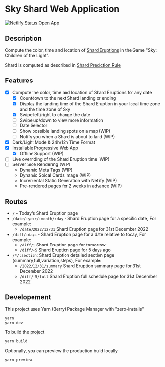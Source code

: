 # Sky Shard Web Application

[![Netlify Status](https://api.netlify.com/api/v1/badges/3287f068-3f32-4f94-9749-ee6c668bfeec/deploy-status?branch=production) Open App](https://sky-shards.netlify.app/)

## Description

Compute the color, time and location of [Shard Eruptions](https://sky-children-of-the-light.fandom.com/wiki/Shard_Eruptions) in the Game "Sky: Children of the Light".

Shard is computed as described in [Shard Prediction Rule](./ShardPredictionRule.md)

## Features

- [x] Compute the color, time and location of Shard Eruptions for any date
  - [x] Countdown to the next Shard landing or ending
  - [x] Display the landing time of the Shard Eruption in your local time zone and the time zone of Sky
  - [x] Swipe left/right to change the date
  - [ ] Swipe up/down to view more information
  - [ ] Date Selector
  - [ ] Show possible landing spots on a map (WIP)
  - [ ] Notify you when a Shard is about to land (WIP)
- [x] Dark/Light Mode & 24h/12h Time Format
- [x] Installable Progressive Web App
  - [x] Offline Support (WIP)
- [ ] Live overriding of the Shard Eruption time (WIP)
- [ ] Server Side Rendering (WIP)
  - Dynamic Meta Tags (WIP)
  - Dynamic Soical Cards Image (WIP)
  - Incremental Static Generation with Netlify (WIP)
  - Pre-rendered pages for 2 weeks in advance (WIP)

## Routes

- `/` - Today's Shard Eruption page
- `/date/:year/:month/:day` - Shard Eruption page for a specific date, For example:
  - `/date/2022/12/31` Shard Eruption page for 31st December 2022
- `/diff/:days` - Shard Eruption page for a date relative to today, For example:
  - `/diff/1` Shard Eruption page for tomorrow
  - `/diff/-5` Shard Eruption page for 5 days ago
- `/*/:section`: Shard Eruption detailed section page (summary,full,variation,steps), For example:
  - `/2022/12/31/summary` Shard Eruption summary page for 31st December 2022
  - `/diff/-5/full` Shard Eruption full schedule page for 31st December 2022

## Developement

This project uses Yarn (Berry) Package Manager with "zero-installs"

```bash
yarn
yarn dev
```

To build the project

```bash
yarn build
```

Optionally, you can preview the production build locally

```bash
yarn preview
```
